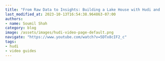 ```yaml
---
title: "From Raw Data to Insights: Building a Lake House with Hudi and Star Schema | Step by Step Guide"
last_modified_at: 2023-10-13T16:54:38.964863-07:00
authors:
- name: Soumil Shah
category: blog
image: /assets/images/hudi-video-page-default.png
navigate: "https://www.youtube.com/watch?v=5DTx8cIF2_c"
tags:
- hudi
- video guides
---
```

